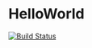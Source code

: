 # HelloWorld

[![Build Status](https://github.com/codedownio/HelloWorld.jl/actions/workflows/CI.yml/badge.svg?branch=main)](https://github.com/codedownio/HelloWorld.jl/actions/workflows/CI.yml?query=branch%3Amain)
